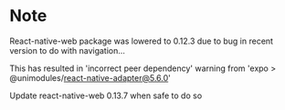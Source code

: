 # Note

React-native-web package was lowered to 0.12.3 due to bug in recent version to do with navigation...  

This has resulted in 'incorrect peer dependency' warning from 'expo > @unimodules/react-native-adapter@5.6.0'

Update react-native-web 0.13.7 when safe to do so